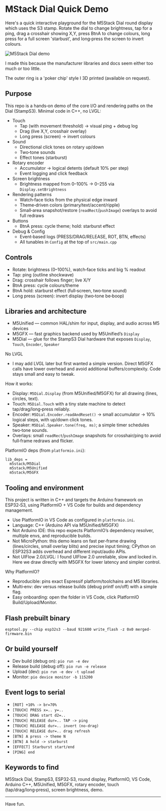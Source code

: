 # MStack Dial Quick Demo

Here's a quick interactive playground for the M5Stack Dial round display which uses the S3 stamp. Rotate the dial to change brightness, tap for a ping, drag a crosshair showing X,Y, press BtnA to change colours, long press for a full screen 'starbust', and long‑press the screen to invert colours.

![M5Stack Dial demo](docs/assets/m5stack-demo.gif)

I made this because the manufacturer libraries and docs seem either too much or too little.

The outer ring is a 'poker chip' style I 3D printed (available on request).

## Purpose

This repo is a hands‑on demo of the core I/O and rendering paths on the Dial (StampS3). Minimal code in C++, no LVGL:

- Touch
  - Tap (with movement threshold) → visual ping + debug log
  - Drag (live X,Y, crosshair overlay)
  - Long press (screen) → invert colours
- Sound
  - Directional click tones on rotary up/down
  - Two‑tone sounds
  - Effect tones (starburst)
- Rotary encoder
  - Accumulator → logical detents (default 10% per step)
  - Event logging and click feedback
- Screen brightness
  - Brightness mapped from 0–100% → 0–255 via `Display.setBrightness`
- Rendering patterns
  - Watch‑face ticks from the physical edge inward
  - Theme‑driven colors (primary/text/accent/ripple)
  - Small‑area snapshot/restore (`readRect`/`pushImage`) overlays to avoid full redraws
- Buttons
  - BtnA press: cycle theme; hold: starburst effect
- Debug & Config
  - Event‑based logs (PRESS/DRAG/RELEASE, ROT, BTN, effects)
  - All tunables in `Config` at the top of `src/main.cpp`

## Controls

- Rotate: brightness (0–100%), watch‑face ticks and big % readout
- Tap: ping (outline shockwave)
- Drag: crosshair follows finger; live X/Y
- BtnA press: cycle colours/theme
- BtnA hold: starburst effect (full‑screen, two‑tone sound)
- Long press (screen): invert display (two‑tone be‑boop)

## Libraries and architecture

- M5Unified — common HAL/shim for input, display, and audio across M5 devices
- M5GFX — fast graphics backend used by M5Unified’s `Display`
- M5Dial — glue for the StampS3 Dial hardware that exposes `Display`, `Touch`, `Encoder`, `Speaker`

No LVGL
- I may add LVGL later but first wanted a simple version. Direct M5GFX calls have lower overhead and avoid additional buffers/complexity. Code stays small and easy to tweak.

How it works:
- Display: `M5Dial.Display` (from M5Unified/M5GFX) for all drawing (lines, circles, text).
- Touch: `M5Dial.Touch` with a tiny state machine to detect tap/drag/long‑press reliably.
- Encoder: `M5Dial.Encoder.readAndReset()` → small accumulator → 10% logical steps, with up/down click tones.
- Speaker: `M5Dial.Speaker.tone(freq, ms)`; a simple timer schedules two‑tone sounds.
- Overlays: small `readRect`/`pushImage` snapshots for crosshair/ping to avoid full‑frame redraws and flicker.

PlatformIO deps (from `platformio.ini`):

```
lib_deps =
  m5stack/M5Dial
  m5stack/M5Unified
  m5stack/M5GFX
```

## Tooling and environment

This project is written in C++ and targets the Arduino framework on ESP32‑S3, using PlatformIO + VS Code for builds and dependency management.

- Use PlatformIO in VS Code as configured in `platformio.ini`.
- Language: C++ (Arduino API via M5Unified/M5GFX)
- Not Arduino IDE: this repo expects PlatformIO’s dependency resolver, multiple envs, and reproducible builds.
- Not MicroPython: this demo leans on fast per‑frame drawing (lines/circles, small overlay blits) and precise input timing; CPython on ESP32S3 adds overhead and different input/audio APIs.
- Not UIFlow 2.0/LVGL: I found UIFlow 2.0 unreliable, slow and locked in. Here we draw directly with M5GFX for lower latency and simpler control.

Why PlatformIO?
- Reproducible: pins exact Espressif platform/toolchains and M5 libraries.
- Multi‑env: dev versus release builds (debug printf on/off) with a simple flag.
- Easy onboarding: open the folder in VS Code, click PlatformIO Build/Upload/Monitor.

## Flash prebuilt binary

  `esptool.py --chip esp32s3 --baud 921600 write_flash -z 0x0 merged-firmware.bin`

## Or build yourself

- Dev build (debug on): `pio run -e dev`
- Release build (debug off): `pio run -e release`
- Upload (dev): `pio run -e dev -t upload`
- Monitor: `pio device monitor -b 115200`

## Event logs to serial

- `[ROT] +10% -> br=70%`
- `[TOUCH] PRESS x=.. y=..`
- `[TOUCH] DRAG start d2=..`
- `[TOUCH] RELEASE dur=.. TAP -> ping`
- `[TOUCH] RELEASE dur=.. invert (no-drag)`
- `[TOUCH] RELEASE dur=.. drag refresh`
- `[BTN] A press -> theme N`
- `[BTN] A hold -> starburst`
- `[EFFECT] Starburst start/end`
- `[PING] end`

## Keywords to find

M5Stack Dial, StampS3, ESP32‑S3, round display, PlatformIO, VS Code, Arduino C++, M5Unified, M5GFX, rotary encoder, touch (tap/drag/long‑press), screen brightness, demo.

---

Have fun.
